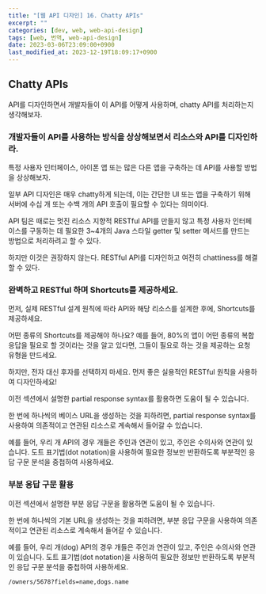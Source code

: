 ```yaml
---
title: "[웹 API 디자인] 16. Chatty APIs"
excerpt: ""
categories: [dev, web, web-api-design]
tags: [web, 번역, web-api-design]
date: 2023-03-06T23:09:00+0900
last_modified_at: 2023-12-19T18:09:17+0900
---
```


## Chatty APIs

API를 디자인하면서 개발자들이 이 API를 어떻게 사용하며, chatty API를 처리하는지 생각해보자.

### 개발자들이 API를 사용하는 방식을 상상해보면서 리소스와 API를 디자인하라.

특정 사용자 인터페이스, 아이폰 앱 또는 많은 다른 앱을 구축하는 데 API를 사용할 방법을 상상해보자.

일부 API 디자인은 매우 chatty하게 되는데, 이는 간단한 UI 또는 앱을 구축하기 위해 서버에 수십 개 또는 수백 개의 API 호출이 필요할 수 있다는 의미이다.

API 팀은 때로는 멋진 리소스 지향적 RESTful API를 만들지 않고 특정 사용자 인터페이스를 구동하는 데 필요한 3~4개의 Java 스타일 getter 및 setter 메서드를 만드는 방법으로 처리하려고 할 수 있다.

하지만 이것은 권장하지 않는다.
RESTful API를 디자인하고 여전히 chattiness를 해결할 수 있다.

### 완벽하고 RESTful 하며 Shortcuts를 제공하세요.

먼저, 실제 RESTful 설계 원칙에 따라 API와 해당 리소스를 설계한 후에, Shortcuts를 제공하세요.

어떤 종류의 Shortcuts를 제공해야 하나요?
예를 들어, 80%의 앱이 어떤 종류의 복합 응답을 필요로 할 것이라는 것을 알고 있다면, 그들이 필요로 하는 것을 제공하는 요청 유형을 만드세요.

하지만, 전자 대신 후자를 선택하지 마세요.
먼저 좋은 실용적인 RESTful 원칙을 사용하여 디자인하세요!

이전 섹션에서 설명한 partial response syntax를 활용하면 도움이 될 수 있습니다.

한 번에 하나씩의 베이스 URL을 생성하는 것을 피하려면, partial response syntax를 사용하여 의존적이고 연관된 리소스로 계속해서 들어갈 수 있습니다.

예를 들어, 우리 개 API의 경우 개들은 주인과 연관이 있고, 주인은 수의사와 연관이 있습니다. 도트 표기법(dot notation)을 사용하여 필요한 정보만 반환하도록 부분적인 응답 구문 분석을 중첩하여 사용하세요.

### 부분 응답 구문 활용

이전 섹션에서 설명한 부분 응답 구문을 활용하면 도움이 될 수 있습니다.

한 번에 하나씩의 기본 URL을 생성하는 것을 피하려면, 부분 응답 구문을 사용하여 의존적이고 연관된 리소스로 계속해서 들어갈 수 있습니다.

예를 들어, 우리 개(dog) API의 경우 개들은 주인과 연관이 있고, 주인은 수의사와 연관이 있습니다.
도트 표기법(dot notation)을 사용하여 필요한 정보만 반환하도록 부분적인 응답 구문 분석을 중첩하여 사용하세요.

```text
/owners/5678?fields=name,dogs.name
```
